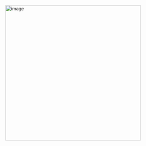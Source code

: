 <img width="424" alt="image" src="https://github.com/thehummingmoon/chatgpt_clone/assets/100294989/334d080d-560a-4475-8526-d5f7ff1918d4">
